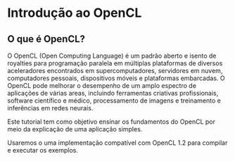 # Introdução ao OpenCL

## O que é OpenCL?

O OpenCL (Open Computing Language) é um padrão aberto e isento de royalties para programação paralela em múltiplas plataformas de diversos aceleradores encontrados em supercomputadores, servidores em nuvem, computadores pessoais, dispositivos móveis e plataformas embarcadas. O OpenCL pode melhorar o desempenho de um amplo espectro de aplicações de várias areas, incluindo ferramentas criativas profissionais, software científico e médico, processamento de imagens e treinamento e inferências em redes neurais.

Este tutorial tem como objetivo ensinar os fundamentos do OpenCL por meio da explicação de uma aplicação simples.

Usaremos o uma implementação compatível com OpenCL 1.2 para compilar e executar os exemplos.
